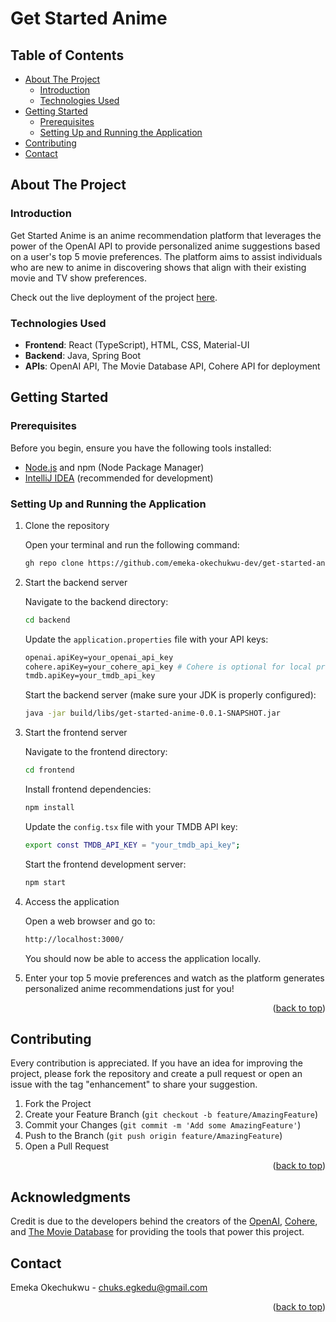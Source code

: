 # Get Started Anime

## Table of Contents
- [About The Project](#about-the-project)
  - [Introduction](#introduction)
  - [Technologies Used](#technologies-used)
- [Getting Started](#getting-started)
  - [Prerequisites](#prerequisites)
  - [Setting Up and Running the Application](#setting-up-and-running-the-application)
- [Contributing](#contributing)
- [Contact](#contact)


## About The Project

### Introduction

Get Started Anime is an anime recommendation platform that leverages the power of the OpenAI API to provide personalized anime suggestions based on a user's top 5 movie preferences. The platform aims to assist individuals who are new to anime in discovering shows that align with their existing movie and TV show preferences.

Check out the live deployment of the project [here](https://get-started-anime.vercel.app).


### Technologies Used

- **Frontend**: React (TypeScript), HTML, CSS, Material-UI
- **Backend**: Java, Spring Boot
- **APIs**: OpenAI API, The Movie Database API, Cohere API for deployment


## Getting Started

### Prerequisites

Before you begin, ensure you have the following tools installed:

- [Node.js](https://nodejs.org/) and npm (Node Package Manager)
- [IntelliJ IDEA](https://www.jetbrains.com/idea/download) (recommended for development)


### Setting Up and Running the Application

1. Clone the repository

   Open your terminal and run the following command:

   ```sh
   gh repo clone https://github.com/emeka-okechukwu-dev/get-started-anime.git
   ```

2. Start the backend server

   Navigate to the backend directory:
   
   ```sh
   cd backend
   ```

   Update the `application.properties` file with your API keys:

   ```sh
   openai.apiKey=your_openai_api_key
   cohere.apiKey=your_cohere_api_key # Cohere is optional for local projects.
   tmdb.apiKey=your_tmdb_api_key
   ```
   
   Start the backend server (make sure your JDK is properly configured):

   ```sh
   java -jar build/libs/get-started-anime-0.0.1-SNAPSHOT.jar
   ```

3. Start the frontend server

   Navigate to the frontend directory:

   ```sh
   cd frontend
   ```

   Install frontend dependencies:

   ```sh
   npm install
   ```

   Update the `config.tsx` file with your TMDB API key:

   ```sh
   export const TMDB_API_KEY = "your_tmdb_api_key";
   ```

   Start the frontend development server:

   ```sh
   npm start
   ```

4. Access the application

   Open a web browser and go to:

   ```sh
   http://localhost:3000/
   ```

   You should now be able to access the application locally.

5. Enter your top 5 movie preferences and watch as the platform generates personalized anime recommendations just for you!

<p align="right">(<a href="#readme-top">back to top</a>)</p>


## Contributing

Every contribution is appreciated. If you have an idea for improving the project, please fork the repository and create a pull request or open an issue with the tag "enhancement" to share your suggestion.

1. Fork the Project
2. Create your Feature Branch (`git checkout -b feature/AmazingFeature`)
3. Commit your Changes (`git commit -m 'Add some AmazingFeature'`)
4. Push to the Branch (`git push origin feature/AmazingFeature`)
5. Open a Pull Request

<p align="right">(<a href="#readme-top">back to top</a>)</p>


## Acknowledgments

Credit is due to the developers behind the creators of the [OpenAI](https://openai.com), [Cohere](https://cohere.com), and [The Movie Database](https://www.themoviedb.org/) for providing the tools that power this project.


## Contact

Emeka Okechukwu - chuks.egkedu@gmail.com

<p align="right">(<a href="#readme-top">back to top</a>)</p>
